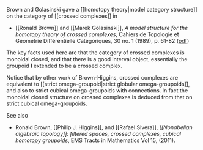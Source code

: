 Brown and Golasinski gave a [[homotopy theory|model category structure]] on the category of [[crossed complexes]] in

* [[Ronald Brown]] and [[Marek  Golasinski]], _A model structure for the homotopy theory of crossed complexes_, Cahiers de Topologie et Géométrie Différentielle Catégoriques, 30 no. 1 (1989), p. 61-82 ([pdf](http://www.numdam.org/item?id=CTGDC_1989__30_1_61_0))


The key facts used here are that the category of crossed complexes is monoidal closed, and that there is a good interval object, essentially the groupoid $\mathbf I$ extended to be a crossed complex. 


Notice that by other work of Brown-Higgins, crossed complexes are equivalent to [[strict omega-groupoid|strict globular omega-groupoids]], and also to strict cubical omega-groupoids with connections. In fact the monoidal closed structure on crossed complexes is deduced from that on strict cubical omega-groupoids. 

See also

* Ronald Brown, [[Philip J. Higgins]], and [[Rafael Sivera]], _[[Nonabelian algebraic topology]]: filtered spaces, crossed complexes, cubical homotopy groupoids_, EMS Tracts in Mathematics Vol 15, (2011). 